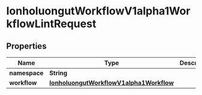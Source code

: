 

# IonholuongutWorkflowV1alpha1WorkflowLintRequest


## Properties

Name | Type | Description | Notes
------------ | ------------- | ------------- | -------------
**namespace** | **String** |  |  [optional]
**workflow** | [**IonholuongutWorkflowV1alpha1Workflow**](IonholuongutWorkflowV1alpha1Workflow.md) |  |  [optional]



